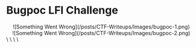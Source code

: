 # Bugpoc LFI Challenge

<center>![Something Went Wrong](/posts/CTF-Writeups/Images/bugpoc-1.png)</center>
<center>![Something Went Wrong](/posts/CTF-Writeups/Images/bugpoc-2.png)</center>



<script src="https://gist.github.com/n41n4/4bf777633e41dc4c80605add59d66030.js?file=server.py"></script>\
<script src="https://gist.github.com/n41n4/4bf777633e41dc4c80605add59d66030.js?file=main.html"></script>\
<script src="https://gist.github.com/n41n4/4bf777633e41dc4c80605add59d66030.js?file=env.json"></script>\
<script src="https://gist.github.com/n41n4/4bf777633e41dc4c80605add59d66030.js?file=app.py"></script>\
